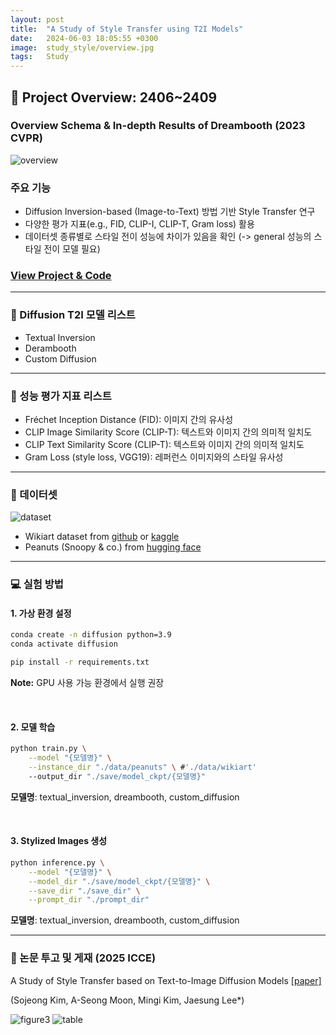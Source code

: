 ```yaml
---
layout: post
title:  "A Study of Style Transfer using T2I Models"
date:   2024-06-03 18:05:55 +0300
image:  study_style/overview.jpg
tags:   Study
---
```


## &#x1F4E2; Project Overview: 2406~2409

### Overview Schema & In-depth Results of Dreambooth (2023 CVPR)
<img src="{{ site.baseurl }}/images/study_style/overview.jpg" alt="overview" class="responsive-image">

### 주요 기능
- Diffusion Inversion-based (Image-to-Text) 방법 기반 Style Transfer 연구
- 다양한 평가 지표(e.g., FID, CLIP-I, CLIP-T, Gram loss) 활용
- 데이터셋 종류별로 스타일 전이 성능에 차이가 있음을 확인 (-> general 성능의 스타일 전이 모델 필요)

### [View Project & Code](https://github.com/ssoojeong/A_Study_of_Style_Transfer_using_T2I_Models.git)

---

### &#x1F31F; Diffusion T2I 모델 리스트
- Textual Inversion
- Derambooth
- Custom Diffusion

---

### &#x1F4AB; 성능 평가 지표 리스트
- Fréchet Inception Distance (FID): 이미지 간의 유사성
- CLIP Image Similarity Score (CLIP-T): 텍스트와 이미지 간의 의미적 일치도
- CLIP Text Similarity Score (CLIP-T): 텍스트와 이미지 간의 의미적 일치도
- Gram Loss (style loss, VGG19): 레퍼런스 이미지와의 스타일 유사성

---

### 📝 데이터셋
<img src="{{ site.baseurl }}/images/study_style/dataset.png" alt="dataset" class="responsive-image">

- Wikiart dataset from [github](https://github.com/cs-chan/ArtGAN/blob/master/WikiArt%20Dataset/README.md) or [kaggle](https://www.kaggle.com/datasets/steubk/wikiart)
- Peanuts (Snoopy & co.) from [hugging face](https://huggingface.co/datasets/afmck/peanuts-opt-6.7b)


----

### 💻 실험 방법
#### 1. 가상 환경 설정

```bash
conda create -n diffusion python=3.9
conda activate diffusion

pip install -r requirements.txt
```
<p><strong>Note:</strong> GPU 사용 가능 환경에서 실행 권장</p>

<p><br></p> <!-- 줄바꿈 추가 -->

#### 2. 모델 학습

```bash
python train.py \
    --model "{모델명}" \
    --instance_dir "./data/peanuts" \ #'./data/wikiart'
    --output_dir "./save/model_ckpt/{모델명}"
```
<p><strong>모델명</strong>: textual_inversion, dreambooth, custom_diffusion</p>

<p><br></p> <!-- 줄바꿈 추가 -->

#### 3. Stylized Images 생성
```bash
python inference.py \
    --model "{모델명}" \
    --model_dir "./save/model_ckpt/{모델명}" \
    --save_dir "./save_dir" \
    --prompt_dir "./prompt_dir"
```
<p><strong>모델명</strong>: textual_inversion, dreambooth, custom_diffusion</p>

----

### 📄 논문 투고 및 게재 (2025 ICCE)
A Study of Style Transfer based on Text-to-Image Diffusion Models
[[paper]](https://drive.google.com/file/d/1KyWPqq2VJrLfBOHDZNVNc1SFZiZocKRV/view?usp=sharing) 

(Sojeong Kim, A-Seong Moon, Mingi Kim, Jaesung Lee*)

<img src="{{ site.baseurl }}/images/study_style/figure3.png" alt="figure3" class="responsive-image">

<img src="{{ site.baseurl }}/images/study_style/table.png" alt="table" class="responsive-image">
